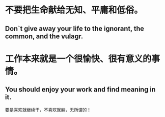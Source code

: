 # 不要把生命献给无知、平庸和低俗。
## Don`t give away your life to the ignorant, the common, and the vulagr.


# 工作本来就是一个很愉快、很有意义的事情。
## You should enjoy your work and find meaning in it. 

要是喜欢就继续干，不喜欢就躺，无所谓的！
